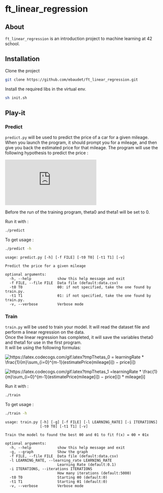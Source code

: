 # ft_linear_regression

## About

`ft_linear_regression` is an introduction project to machine learning at 42 school.

## Installation

Clone the project

```bash
git clone https://github.com/ebaudet/ft_linear_regression.git
```

Install the required libs in the virtual env.

```bash
sh init.sh
```

## Play-it

### Predict

`predict.py` will be used to predict the price of a car for a given mileage. When you launch the program, it should prompt you for a mileage, and then give you back the estimated price for that mileage. The program will use the following hypothesis to predict the price :

![https://latex.codecogs.com/gif.latex?estimatePrice(mileage) = Thetas_0 + (Thetas_1 * mileage)](https://latex.codecogs.com/gif.latex?estimatePrice(mileage)%20=%20Thetas_0%20+%20(Thetas_1%20*%20mileage))

Before the run of the training program, theta0 and theta1 will be set to 0.

Run it with :

```bash
./predict
```

To get usage :

```bash
./predict -h
```

```
usage: predict.py [-h] [-f FILE] [-t0 T0] [-t1 T1] [-v]

Predict the price for a given mileage

optional arguments:
  -h, --help            show this help message and exit
  -f FILE, --file FILE  Data file (default:data.csv)
  -t0 T0                θ0: if not specified, take the one found by train.py.
  -t1 T1                θ1: if not specified, take the one found by train.py.
  -v, --verbose         Verbose mode
```

### Train

`train.py` will be used to train your model. It will read the dataset file and perform a linear regression on the data.<br>
Once the linear regression has completed, it will save the variables theta0 and theta1 for use in the first program.<br>
It will be using the following formulas:

![https://latex.codecogs.com/gif.latex?tmpThetas_0 = learningRate * \frac{1}{m}\sum_{i=0}^{m-1}(estimatePrice(mileage[i]) − price[i])](https://latex.codecogs.com/gif.latex?tmpThetas_0%20=%20learningRate%20*%20\frac{1}{m}\sum_{i=0}^{m-1}(estimatePrice(mileage[i])%20%E2%88%92%20price[i]))

![https://latex.codecogs.com/gif.latex?tmpThetas_1 =learningRate * \frac{1}{m}\sum_{i=0}^{m-1}(estimatePrice(mileage[i]) − price[i]) * mileage[i]](https://latex.codecogs.com/gif.latex?tmpThetas_1%20=learningRate%20*%20\frac{1}{m}\sum_{i=0}^{m-1}(estimatePrice(mileage[i])%20%E2%88%92%20price[i])%20*%20mileage[i])

Run it with :

```bash
./train
```

To get usage :

```bash
./train -h
```

```
usage: train.py [-h] [-g] [-f FILE] [-l LEARNING_RATE] [-i ITERATIONS]
                [-t0 T0] [-t1 T1] [-v]

Train the model to found the best θ0 and θ1 to fit f(x) = θ0 + θ1x

optional arguments:
  -h, --help            show this help message and exit
  -g, --graph           Show the graph
  -f FILE, --file FILE  Data file (default:data.csv)
  -l LEARNING_RATE, --learning_rate LEARNING_RATE
                        Learning Rate (default:0.1)
  -i ITERATIONS, --iterations ITERATIONS
                        How many iterations (default:5000)
  -t0 T0                Starting θ0 (default:0)
  -t1 T1                Starting θ1 (default:0)
  -v, --verbose         Verbose mode
```


